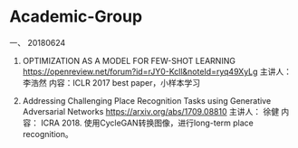 # Academic-Group

一、 20180624

1. OPTIMIZATION AS A MODEL FOR FEW-SHOT LEARNING
https://openreview.net/forum?id=rJY0-Kcll&noteId=ryq49XyLg
主讲人：李浩然
内容：ICLR 2017 best paper，小样本学习
   
2. Addressing Challenging Place Recognition Tasks using Generative Adversarial Networks
https://arxiv.org/abs/1709.08810
主讲人： 徐健
内容： ICRA 2018. 使用CycleGAN转换图像，进行long-term place recognition。
 

